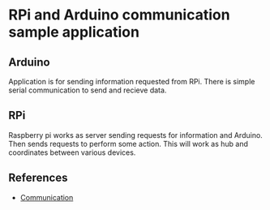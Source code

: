 # RPi and Arduino communication sample application 

## Arduino

Application is for sending information requested from RPi. There is simple serial communication to send and recieve data.

## RPi

Raspberry pi works as server sending requests for information and Arduino. Then sends requests to perform some action. This will work as hub and coordinates between various devices.

## References

- [Communication](https://roboticsbackend.com/raspberry-pi-arduino-serial-communication/)
